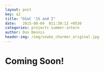 ```yaml
---
layout: post
key: a2
title: "GSoC '15 and I"
date:   2015-08-04  011:30:13 +0530
categories: projects summer-intern
author: Don Dennis
header-img: /img/snake_charmer_original.jpg
---
```


<h1>Coming Soon!</h1>